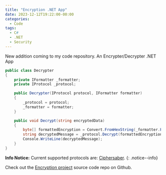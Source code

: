 ```yaml
---
title: "Encryption .NET App"
date: 2023-12-12T19:22:00-00:00
categories:
  - Code
tags:
  - C#
  - .NET
  - Security
---
```


New addition coming to my code repository. An Encrypter/Decrypter .NET App
```c#
public class Decrypter
{
    private IFormatter _formatter;
    private IProtocol _protocol;

    public Decrypter(IProtocol protocol, IFormatter formatter)
    {
        _protocol = protocol;
        _formatter = formatter;
    }

    public void Decrypt(string encryptedData)
    {
        byte[] formattedEncryption = Convert.FromHexString(_formatter.Format(encryptedData));
        string decryptedMessage = _protocol.Decrypt(formattedEncryption);
        Console.WriteLine(decryptedMessage);
    }
}
```

**Info Notice:** Current supported protocols are: [Ciphersaber](#).
{: .notice--info}

Check out the [Encryption project][jekyll-gh] source code repo on Github.

[jekyll-gh]: https://github.com/mariogamedev/EncryptionProtocols
